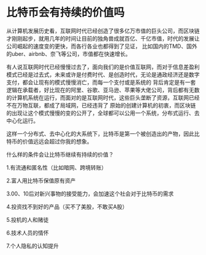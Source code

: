 # 比特币会有持续的价值吗

从计算机发展历史看，互联网时代已经创造了很多亿万市值的巨头公司，而区块链才刚刚起步，就用几年的时间让目前的独角兽成就百亿、千亿市值，时代的发展让公司崛起的速度变的更快，而各行各业也都得到了见证， 比如国内的TMD、国外的uber、airbnb、奈飞等公司，市值都在快速增长。

有人说互联网时代已经慢慢过去了，面向我们的是价值互联网，而对于信息差盈利模式已经是过去式，未来或许是付费时代、是创造时代，无论是通政经济还是数字支付，都会让现有的模式慢慢消亡，而每一个支付或是系统的 背后肯定是有一套逻辑在承载者，好比现在的阿里、谷歌、亚马逊、苹果等大佬公司，背后都有无数的计算机系统在运行，而面对的是互联网时代，这些巨头垄断了资源，互联网已经不在万物互联，都成了局域网，已经违背了 原始的创建计算机的初衷，而区块链的出现让这个模式慢慢的变的公开了，全球都可以公用一个系统，分布式运行、去中心化运行。

这样一个分布式、去中心化的大系统下，比特币是第一个被创造出的产物，因此比特币的价值远远会超过你我的想象。

什么样的条件会让比特币继续有持续的价值？

1.有流通和匿名性（比如暗网、跨境转账）

2.富人用比特币保值原有资产

3.00、10后对新兴事物的接受能力，会加速这个社会对于比特币的需求

4.投资找不到好的产品（买不了美股，不敢买A股）

5.投机的人和赌徒

6.技术人员的情怀

7.个人隐私的认知提升

